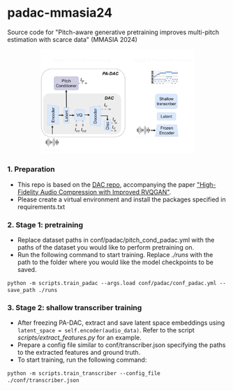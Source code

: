 # padac-mmasia24
Source code for "Pitch-aware generative pretraining improves multi-pitch estimation with scarce data" (MMASIA 2024)

<p align="center">
<img src="./plots/framework.png"width=70%></p>

### 1. Preparation
- This repo is based on the [DAC repo](https://github.com/descriptinc/descript-audio-codec), accompanying the paper ["High-Fidelity Audio Compression with Improved RVQGAN"](https://arxiv.org/pdf/2306.06546).
- Please create a virtual environment and install the packages specified in requirements.txt 

### 2. Stage 1: pretraining
- Replace dataset paths in conf/padac/pitch_cond_padac.yml with the paths of the dataset you would like to perform pretraining on.
- Run the following command to start training. Replace *./runs* with the path to the folder where you would like the model checkpoints to be saved.
```
python -m scripts.train_padac --args.load conf/padac/conf_padac.yml --save_path ./runs
```

### 3. Stage 2: shallow transcriber training
- After freezing PA-DAC, extract and save latent space embeddings using ```latent_space = self.encoder(audio_data)```. Refer to the script *scripts/extract_features.py* for an example.
- Prepare a config file similar to conf/transcriber.json specifying the paths to the extracted features and ground truth.
- To start training, run the following command:
```
python -m scripts.train_transcriber --config_file ./conf/transcriber.json
```


